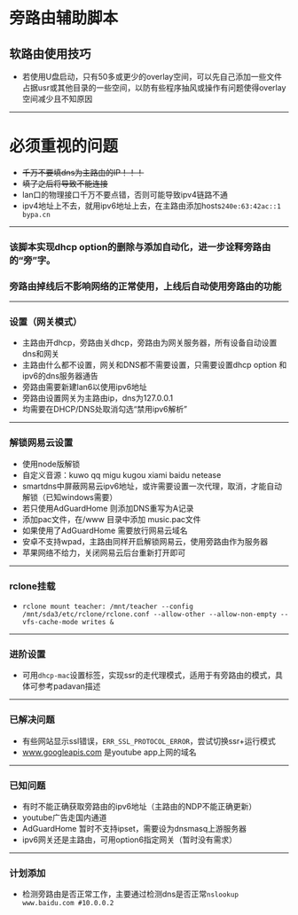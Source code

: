 # 旁路由辅助脚本
## 软路由使用技巧
* 若使用U盘启动，只有50多或更少的overlay空间，可以先自己添加一些文件占据usr或其他目录的一些空间，以防有些程序抽风或操作有问题使得overlay空间减少且不知原因
----
# 必须重视的问题
* ~~千万不要填dns为主路由的IP！！！~~
* ~~填了之后将导致不能连接~~
* lan口的物理接口千万不要点错，否则可能导致ipv4链路不通
* ipv4地址上不去，就用ipv6地址上去，在主路由添加hosts```240e:63:42ac::1 bypa.cn```
-----
### 该脚本实现dhcp option的删除与添加自动化，进一步诠释旁路由的“旁”字。
### 旁路由掉线后不影响网络的正常使用，上线后自动使用旁路由的功能
-----
### 设置（网关模式）
* 主路由开dhcp，旁路由关dhcp，旁路由为网关服务器，所有设备自动设置dns和网关
* 主路由什么都不设置，网关和DNS都不需要设置，只需要设置dhcp option 和 ipv6的dns服务器通告
* 旁路由需要新建lan6以使用ipv6地址
* 旁路由设置网关为主路由ip，dns为127.0.0.1
* 均需要在DHCP/DNS处取消勾选“禁用ipv6解析”
------
### 解锁网易云设置
* 使用node版解锁
* 自定义音源：kuwo qq migu kugou xiami baidu netease
* smartdns中屏蔽网易云ipv6地址，或许需要设置一次代理，取消，才能自动解锁（已知windows需要）
* 若只使用AdGuardHome 则添加DNS重写为A记录
* 添加pac文件，在/www 目录中添加 music.pac文件
* 如果使用了AdGuardHome 需要放行网易云域名
* 安卓不支持wpad，主路由同样开启解锁网易云，使用旁路由作为服务器
* 苹果网络不给力，关闭网易云后台重新打开即可
----
### rclone挂载
* ```rclone mount teacher: /mnt/teacher --config /mnt/sda3/etc/rclone/rclone.conf --allow-other --allow-non-empty --vfs-cache-mode writes &```
-----
### 进阶设置
* 可用```dhcp-mac```设置标签，实现ssr的走代理模式，适用于有旁路由的模式，具体可参考padavan描述
-----
### 已解决问题
* 有些网站显示ssl错误，```ERR_SSL_PROTOCOL_ERROR```，尝试切换ssr+运行模式
* www.googleapis.com 是youtube app上网的域名
-----
### 已知问题
* 有时不能正确获取旁路由的ipv6地址（主路由的NDP不能正确更新）
* youtube广告走国内通道
* AdGuardHome 暂时不支持ipset，需要设为dnsmasq上游服务器
* ipv6网关还是主路由，可用option6指定网关（暂时没有需求）
------
### 计划添加
* 检测旁路由是否正常工作，主要通过检测dns是否正常```nslookup www.baidu.com #10.0.0.2```

